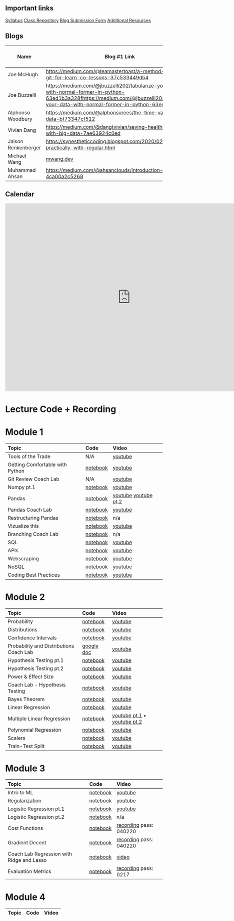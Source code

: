 ## Important links 

[Syllabus](https://hi.flatironschool.com/rs/072-UWY-209/images/FIS_DS_OnCampus_Syllabus_6_5_2019.pdf)
[Class Repository](https://github.com/learn-co-students/dc-ds-021720)
[Blog Submission Form](https://forms.gle/y9HDFK59PLVS74cq8)
[Additional Resources](https://drive.google.com/open?id=1qYxioNRi3tJmA-PrsdJZm16RDEnyk_fsLLETlCRsScU)


## Blogs
|  Name | Blog #1 Link | Blog #2 Link | Blog #3 Link | Blog #4 Link |
| --- | --- | --- | --- | --- |
|Joe McHugh   | https://medium.com/@teamastertoast/a-method-to-using-git-for-learn-co-lessons-37c533449db4 | --- | --- | --- |
|Joe Buzzelli  |https://medium.com/@jbuzzelli202/tabularize-your-data-with-normal-former-in-python-63ed1b3a328fhttps://medium.com/@jbuzzelli202/tabularize-your-data-with-normal-former-in-python-63ed1b3a328f| --- | --- | --- |
|Alphonso Woodbury| https://medium.com/@alphonsorees/the-time-value-of-data-bf73347cf512| --- | --- | --- |
|Vivian Dang   |https://medium.com/@dangtvivian/saving-healthcare-costs-with-big-data-7ae63924c0ed| --- | --- | --- |
|Jaison Renkenberger |https://synestheticcoding.blogspot.com/2020/02/parsing-practically-with-regular.html| --- | --- | --- |
|Michael Wang  | [mwang.dev](mwang.dev) | --- | --- | --- |
|Muhammad Ahsan  | https://medium.com/@ahsanclouds/introduction-to-numpy-4ca00a2c5268 | --- | --- | --- |

## Calendar

<iframe src="https://calendar.google.com/calendar/embed?src=flatironschool.com_dhbkej6bnaeqqeblgfl1ket4e8%40group.calendar.google.com&ctz=America%2FNew_York" style="border: 0" width="800" height="600" frameborder="0" scrolling="no"></iframe>

# Lecture Code + Recording
# Module 1

| Topic                                  | Code                | Video                |
|:---|:---|:---|
|Tools of the Trade| N/A | [youtube](https://youtu.be/7IDBi_E_hDY)|
|Getting Comfortable with Python| [notebook](https://github.com/learn-co-students/dc-ds-021720/blob/master/mod-1/day-2-python-101/python-fundamentals-enkeboll.ipynb)| [youtube](https://youtu.be/GDZFaaxX0yo)|
| Git Review Coach Lab | N/A | [youtube](https://youtu.be/OFwcnTX38f0) |
| Numpy pt.1 | [notebook](https://github.com/learn-co-students/dc-ds-021720/tree/master/mod-1/day-3-numpy-pandas) | [youtube](https://youtu.be/xkHZj-hXP30) | 
| Pandas | [notebook](https://github.com/learn-co-students/dc-ds-021720/tree/master/mod-1/day-4-more-pandas) | [youtube](https://youtu.be/I7zePxg5zow) [youtube pt.2](https://youtu.be/oMNM8MaGVIE)| 
| Pandas Coach Lab | [notebook](https://github.com/learn-co-students/dc-ds-021720/blob/master/mod-1/day-3-coach-lab-pandas/Pandas%20Tips%20%26%20Review-mmitchell.ipynb) | [youtube](https://youtu.be/zwDRcsde_jA) |
| Restructuring Pandas | [notebook](https://github.com/learn-co-students/dc-ds-021720/tree/master/mod-1/day-5-most-pandas) | n/a |
| Vizualize this | [notebook](https://github.com/learn-co-students/dc-ds-021720/tree/master/mod-1/day-6-visualizations) | [youtube](https://youtu.be/LFzop7O46Xk) |
| Branching Coach Lab | [notebook](https://github.com/learn-co-students/dc-ds-021720/tree/master/mod-1/day-7-coach-lab-git-branching) | n/a |
| SQL | [notebook](https://github.com/learn-co-students/dc-ds-021720/blob/master/mod-1/day-7-sql/sql-to-pandas.ipynb) | [youtube](https://youtu.be/j4smT0Vu40w) |
| APIs | [notebook](https://github.com/learn-co-students/dc-ds-021720/blob/master/mod-1/day-8-apis/json-api.ipynb) | [youtube](https://youtu.be/1PRg67F0m6s) | 
| Webscraping | [notebook](https://github.com/learn-co-students/dc-ds-021720/tree/master/mod-1/day-9-webscraping) | [youtube](https://youtu.be/UmoMPk2ZFH8) |
| NoSQL | [notebook](https://github.com/learn-co-students/dc-ds-021720/blob/master/mod-1/day-10-nosql/nosql.ipynb) | [youtube](https://www.youtube.com/watch?v=6_sTnROy6B8&list=PLc6AmvC5ZybyO-sW8YdyJ86SRl4IZre0t&index=21&t=0s) |
| Coding Best Practices|[notebook](https://github.com/learn-co-students/dc-ds-021720/blob/master/mod-1/day-11-coding_best_practices/coding_best_practices.ipynb)  |[youtube](https://youtu.be/STlwliq41_A)|

# Module 2
| Topic                                  | Code                | Video                |
|:---|:---|:---|
|Probability| [notebook](https://github.com/learn-co-students/dc-ds-021720/blob/master/mod-2/week-1/day-1-Probability-Distributions/Probability/Probability_after_class.ipynb) | [youtube](https://youtu.be/tvD_Y80kvD8)|
|Distributions| [notebook](https://github.com/learn-co-students/dc-ds-021720/blob/master/mod-2/week-1/day-1-Probability-Distributions/Random_variables/Distributions.ipynb) | [youtube](https://youtu.be/uNwcSdyi_MQ)|
| Confidence Intervals| [notebook](https://github.com/learn-co-students/dc-ds-021720/blob/master/mod-2/week-1/day-2-CLT_Confidence_Intervals/confidence-intervals/Confidence_Intervals.ipynb)   |[youtube](https://youtu.be/Q10GdOYP8e4)|
| Probability and Distributions Coach Lab|[google doc](https://docs.google.com/document/d/1H5OVcgtCT5Lz2QoWeGzDQmNS1k6NgHaBxDMqk1n4rd4/edit?usp=sharing) |[youtube](https://youtu.be/2qMv8E6ZG88)|
| Hypothesis Testing pt.1 | [notebook](https://github.com/learn-co-students/dc-ds-021720/blob/master/mod-2/week-1/day-3-hypothesis-testing/hypothesis_testing_after_class.ipynb) | [youtube](https://www.youtube.com/watch?v=pr3bMhOS7gM&feature=youtu.be) |
| Hypothesis Testing pt.2 | [notebook](https://github.com/learn-co-students/dc-ds-021720/blob/master/mod-2/week-1/day-3-hypothesis-testing/Hypothesis_test_part_2_after_class.ipynb) | [youtube](https://youtu.be/Bw5k6PRlC44) |
| Power & Effect Size | [notebook](https://github.com/learn-co-students/dc-ds-021720/tree/master/mod-2/week-1/day-4-AB_testing_Effect_size) | [youtube](https://youtu.be/YBrWWIh6H4I) |
| Coach Lab - Hypothesis Testing | [notebook](https://github.com/learn-co-students/dc-ds-021720/blob/master/mod-2/week-1/day-4-AB_testing_Effect_size/coachlab/hypothesis_testing_staff.ipynb) | [youtube](https://youtu.be/PYc4v_4eQcQ) 
| Bayes Theorem | [notebook](https://github.com/learn-co-students/dc-ds-021720/tree/master/mod-2/week-1/day-5-Bayes_theorem) | [youtube](https://youtu.be/93BfcjnNJpk) |
| Linear Regression | [notebook](https://github.com/learn-co-students/dc-ds-021720/blob/master/mod-2/week-2/day-1-Simple_Linear_Regression/Simple_regression_0217_1-after_class.ipynb) | [youtube](https://youtu.be/64-KZxenNsk) |
| Multiple Linear Regression |  [notebook](https://github.com/learn-co-students/dc-ds-021720/blob/master/mod-2/week-2/day-2-multiple_linear_regression/Linear_Regression_Multiple_0217_after_class_1.ipynb) | [youtube pt.1](https://youtu.be/Wd-bUDKmJsY) • [youtube pt.2](https://youtu.be/YSkMBXnU3to) |
| Polynomial Regression | [notebook](https://github.com/learn-co-students/dc-ds-021720/blob/master/mod-2/week-2/day-3-Polynomial_regression/Experiments-After_Class.ipynb) | [youtube](https://youtu.be/cml_BwEz7JA) | 
| Scalers | [notebook](https://github.com/learn-co-students/dc-ds-021720/blob/master/mod-2/week-2/day-3-Polynomial_regression/Scalers_after_class.ipynb) | [youtube](https://youtu.be/PT6YCfPYIhM) |
| Train-Test Split | [notebook](https://github.com/learn-co-students/dc-ds-021720/tree/master/mod-2/week-2/day-4-Model_Selection-Model_Evaluation) | [youtube](https://youtu.be/AF3d2sW4TwY) | 


# Module 3
| Topic                                  | Code                | Video                |
|:---|:---|:---|
| Intro to ML | [notebook](https://github.com/learn-co-students/dc-ds-021720/tree/master/mod-3/week-1/day-1-Introduction_to_ML) | [youtube](https://youtu.be/q9BfqkxBISg) |
| Regularization | [notebook](https://github.com/learn-co-students/dc-ds-021720/tree/master/mod-3/week-1/day-2-Lasso-Ridge/regularization) | [youtube](https://youtu.be/0o7o8uoBzyk) | 
| Logistic Regression pt.1 | [notebook](https://github.com/learn-co-students/dc-ds-021720/tree/master/mod-3/week-1/day-3-Logistic_Regression/Logistic_Regression) | [youtube](https://youtu.be/D7voUPKkE78) |
| Logistic Regression pt.2 | [notebook](https://github.com/learn-co-students/dc-ds-021720/tree/master/mod-3/week-1/day-3-Logistic_Regression/Logistic_Regression_part2) | n/a |
| Cost Functions | [notebook](https://github.com/learn-co-students/dc-ds-021720/tree/master/mod-3/week-1/day-4-Gradient-Descent/01_linear_algebra) | [recording](https://wework.zoom.com/rec/share/39ckbPbd-ltIZNbrymPaVelmA5r8T6a82ihLr_ULzBnfk6aWEFJzKNn2QUQvasJ9) pass: 040220 |
| Gradient Decent | [notebook](https://github.com/learn-co-students/dc-ds-021720/tree/master/mod-3/week-1/day-4-Gradient-Descent/02_gradient_descent) | [recording](https://wework.zoom.com/rec/share/5uBSfr79pl9LWrOO8H2HcL4OEbvZaaa81CRI-KIOyvXTuqnrW-CkxKQLaGgXqj0) pass: 040220 |
|Coach Lab Regression with Ridge and Lasso| [notebook](https://github.com/learn-co-students/dc-ds-021720/blob/master/mod-3/week-1/day-4-Coach_Lab-Lasso-Ridge/Regression-lab-mmitchell.ipynb) | [video](https://wework.zoom.com/rec/share/5pRbN4PR2HhOHYWVxGDmeJ8NDobvaaa80yMc-PFfnU3nvRrCfaMtv2tUb08_myx8)
| Evaluation Metrics | [notebook](https://github.com/learn-co-students/dc-ds-021720/tree/master/mod-3/week-1/day-5-Classification_metrics) | [recording](https://wework.zoom.com/rec/share/u5JKL4zV32hOaZHh832FQawOT8Pdaaa80HcarvAIxUa-8uoze2R27tockqOniXuy) pass: 0217 |


# Module 4
| Topic                                  | Code                | Video                |
|:---|:---|:---|
